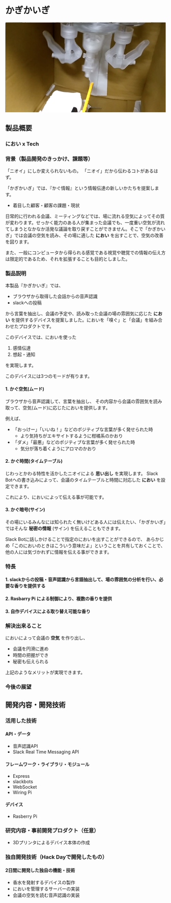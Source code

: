 # かぎかいぎ

[![かぎかいぎデモ1](video/demo2sum.png)](video/demo2.mp4)

## 製品概要
### におい x Tech

### 背景（製品開発のきっかけ、課題等）

「ニオイ」にしか変えられないもの。
「ニオイ」だから伝わるコトがあるはず。

「かぎかいぎ」では、『かぐ情報』という情報伝達の新しいかたちを提案します。


- 着目した顧客・顧客の課題・現状

日常的に行われる会議、ミーティングなどでは、場に流れる空気によってその質が変わります。せっかく能力のある人が集まった会議でも、一度重い空気が流れてしまうとなかなか活発な議論を取り戻すことができません。そこで「かぎかいぎ」では会議の空気を読み、その場に適した **におい** を出すことで、空気の改善を図ります。

また、一般にコンピュータから得られる感覚である視覚や聴覚での情報の伝え方は限定的であるため、それを拡張することも目的としました。

### 製品説明

本製品『かぎかいぎ』では、

- ブラウザから取得した会話からの音声認識
- slackへの投稿

から言葉を抽出し、会議の予定や、読み取った会議の場の雰囲気に応じた **におい** を提供するデバイスを提案しました。においを「嗅ぐ」と「会議」を組み合わせたプロダクトです。

このデバイスでは、においを使った

1. 感情伝達
2. 想起・通知

を実現します。

このデバイスには3つのモードが有ります。

#### 1. かぐ空気(ムード)

ブラウザから音声認識して、言葉を抽出し、
その内容から会議の雰囲気を読み取って、空気(ムード)に応じたにおいを提供します。

例えば、
- 「おっけー」「いいね！」などのポジティブな言葉が多く発せられた時
    - より気持ちがエキサイトするように柑橘系のかおり
-  「ダメ」「最悪」などのポジティブな言葉が多く発せられた時
    - 気分が落ち着くようにアロマのかおり

#### 2. かぐ時間(タイムテーブル)

じわっとかわる特性を活かしたニオイによる **思い出し** を実現します。
Slack Botへの書き込みによって、会議のタイムテーブルと時間に対応した **におい** を設定できます。

これにより、においによって伝える事が可能です。

#### 3. かぐ暗号(サイン)

その場にいるみんなには知られたく無いけどある人には伝えたい、「かぎかいぎ」ではそんな **秘密の情報** (サイン) を伝えることもできます。

Slack Botに話しかけることで指定のにおいを出すことができるので、
あらかじめ「このにおいのときはこういう意味だよ」ということを共有しておくことで、他の人には気づかれずに情報を伝える事ができます。

### 特長

#### 1. slackからの投稿・音声認識から言語抽出して、場の雰囲気の分析を行い、必要な香りを提供する

#### 2. Rasbarry Pi による制御により、複数の香りを提供

#### 3. 自作デバイスによる取り替え可能な香り

### 解決出来ること

においによって会議の **空気** を作り出し、
- 会議を円滑に進め
- 時間の把握ができ
- 秘密も伝えられる

上記のようなメリットが実現できます。

### 今後の展望


## 開発内容・開発技術
### 活用した技術
#### API・データ

* 音声認識API
* Slack Real Time Messaging API

#### フレームワーク・ライブラリ・モジュール

* Express
* slackbots
* WebSocket
* Wiring Pi

#### デバイス

* Rasberry Pi

### 研究内容・事前開発プロダクト（任意）

* 3Dプリンタによるデバイス本体の作成


### 独自開発技術（Hack Dayで開発したもの）
#### 2日間に開発した独自の機能・技術

* 香水を発射するデバイスの製作
* においを管理するサーバーの実装
* 会議の空気を読む音声認識の実装
